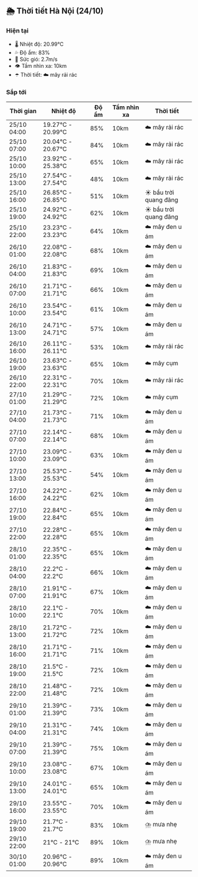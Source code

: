 ## 🌦️ Thời tiết Hà Nội (24/10)

### Hiện tại

- 🌡️ Nhiệt độ: 20.99℃
- 💦 Độ ẩm: 83%
- 💨 Sức gió: 2.7m/s
- 👁️ Tầm nhìn xa: 10km
- ☂️ Thời tiết: ☁️ mây rải rác

### Sắp tới

| Thời gian | Nhiệt độ | Độ ẩm | Tầm nhìn xa | Thời tiết |
| --- | --- | --- | --- | --- |
| 25/10 04:00 | 19.27℃ - 20.99℃ | 85% | 10km | ☁️ mây rải rác |
| 25/10 07:00 | 20.04℃ - 20.67℃ | 84% | 10km | ☁️ mây rải rác |
| 25/10 10:00 | 23.92℃ - 25.38℃ | 65% | 10km | ☁️ mây rải rác |
| 25/10 13:00 | 27.54℃ - 27.54℃ | 48% | 10km | ☁️ mây rải rác |
| 25/10 16:00 | 26.85℃ - 26.85℃ | 51% | 10km | ☀️ bầu trời quang đãng |
| 25/10 19:00 | 24.92℃ - 24.92℃ | 62% | 10km | ☀️ bầu trời quang đãng |
| 25/10 22:00 | 23.23℃ - 23.23℃ | 64% | 10km | ☁️ mây đen u ám |
| 26/10 01:00 | 22.08℃ - 22.08℃ | 68% | 10km | ☁️ mây đen u ám |
| 26/10 04:00 | 21.83℃ - 21.83℃ | 69% | 10km | ☁️ mây đen u ám |
| 26/10 07:00 | 21.71℃ - 21.71℃ | 66% | 10km | ☁️ mây đen u ám |
| 26/10 10:00 | 23.54℃ - 23.54℃ | 61% | 10km | ☁️ mây đen u ám |
| 26/10 13:00 | 24.71℃ - 24.71℃ | 57% | 10km | ☁️ mây đen u ám |
| 26/10 16:00 | 26.11℃ - 26.11℃ | 53% | 10km | ☁️ mây rải rác |
| 26/10 19:00 | 23.63℃ - 23.63℃ | 65% | 10km | ☁️ mây cụm |
| 26/10 22:00 | 22.31℃ - 22.31℃ | 70% | 10km | ☁️ mây rải rác |
| 27/10 01:00 | 21.29℃ - 21.29℃ | 72% | 10km | ☁️ mây cụm |
| 27/10 04:00 | 21.73℃ - 21.73℃ | 71% | 10km | ☁️ mây đen u ám |
| 27/10 07:00 | 22.14℃ - 22.14℃ | 68% | 10km | ☁️ mây đen u ám |
| 27/10 10:00 | 23.09℃ - 23.09℃ | 63% | 10km | ☁️ mây đen u ám |
| 27/10 13:00 | 25.53℃ - 25.53℃ | 54% | 10km | ☁️ mây đen u ám |
| 27/10 16:00 | 24.22℃ - 24.22℃ | 62% | 10km | ☁️ mây đen u ám |
| 27/10 19:00 | 22.84℃ - 22.84℃ | 65% | 10km | ☁️ mây đen u ám |
| 27/10 22:00 | 22.28℃ - 22.28℃ | 65% | 10km | ☁️ mây đen u ám |
| 28/10 01:00 | 22.35℃ - 22.35℃ | 65% | 10km | ☁️ mây đen u ám |
| 28/10 04:00 | 22.2℃ - 22.2℃ | 66% | 10km | ☁️ mây đen u ám |
| 28/10 07:00 | 21.91℃ - 21.91℃ | 67% | 10km | ☁️ mây đen u ám |
| 28/10 10:00 | 22.1℃ - 22.1℃ | 70% | 10km | ☁️ mây đen u ám |
| 28/10 13:00 | 21.72℃ - 21.72℃ | 72% | 10km | ☁️ mây đen u ám |
| 28/10 16:00 | 21.71℃ - 21.71℃ | 71% | 10km | ☁️ mây đen u ám |
| 28/10 19:00 | 21.5℃ - 21.5℃ | 72% | 10km | ☁️ mây đen u ám |
| 28/10 22:00 | 21.48℃ - 21.48℃ | 72% | 10km | ☁️ mây đen u ám |
| 29/10 01:00 | 21.39℃ - 21.39℃ | 73% | 10km | ☁️ mây đen u ám |
| 29/10 04:00 | 21.31℃ - 21.31℃ | 74% | 10km | ☁️ mây đen u ám |
| 29/10 07:00 | 21.39℃ - 21.39℃ | 75% | 10km | ☁️ mây đen u ám |
| 29/10 10:00 | 23.08℃ - 23.08℃ | 67% | 10km | ☁️ mây đen u ám |
| 29/10 13:00 | 24.01℃ - 24.01℃ | 65% | 10km | ☁️ mây đen u ám |
| 29/10 16:00 | 23.55℃ - 23.55℃ | 70% | 10km | ☁️ mây đen u ám |
| 29/10 19:00 | 21.7℃ - 21.7℃ | 83% | 10km | ⛈️ mưa nhẹ |
| 29/10 22:00 | 21℃ - 21℃ | 89% | 10km | ⛈️ mưa nhẹ |
| 30/10 01:00 | 20.96℃ - 20.96℃ | 89% | 10km | ☁️ mây đen u ám |
